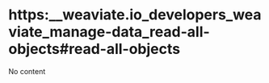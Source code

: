 # https:\_\_weaviate.io_developers_weaviate_manage-data_read-all-objects#read-all-objects

No content
